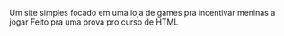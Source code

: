 Um site simples focado em uma loja de games pra incentivar meninas a jogar
Feito pra uma prova pro curso de HTML
